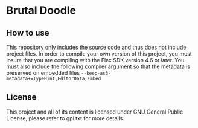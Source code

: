 Brutal Doodle
=============

How to use
----------

This repository only includes the source code and thus does not include project files. In order to compile your own version of this project, you must insure that you are compiling with the Flex SDK version 4.6 or later. You must also include the following compiler argument so that the metadata is preserved on embedded files `--keep-as3-metadata+=TypeHint,EditorData,Embed`


License
-------

This project and all of its content is licensed under GNU General Public License, please refer to gpl.txt for more details.
